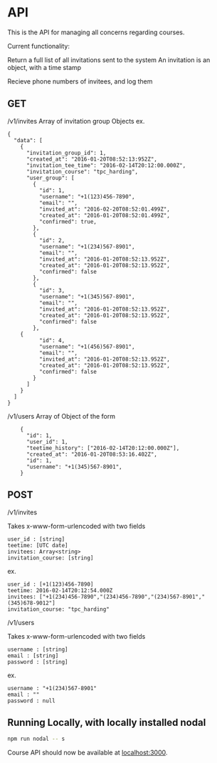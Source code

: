 # API

This is the API for managing all concerns regarding courses.

Current functionality:

Return a full list of all invitations sent to the system
An invitation is an object, with a time stamp

Recieve phone numbers of invitees, and log them


## GET
/v1/invites
Array of invitation group Objects ex.
```
{
  "data": [
    {
      "invitation_group_id": 1,
      "created_at": "2016-01-20T08:52:13:952Z",
      "invitation_tee_time": "2016-02-14T20:12:00.000Z",
      "invitation_course": "tpc_harding",
      "user_group": [
        {
          "id": 1,
          "username": "+1(123)456-7890",
          "email": "",
          "invited_at": "2016-02-20T08:52:01.499Z",
          "created_at": "2016-01-20T08:52:01.499Z",
          "confirmed": true,
        },
        {
          "id": 2,
          "username": "+1(234)567-8901",
          "email": "",
          "invited_at": "2016-01-20T08:52:13.952Z",
          "created_at": "2016-01-20T08:52:13.952Z",
          "confirmed": false
        },
        {
          "id": 3,
          "username": "+1(345)567-8901",
          "email": "",
          "invited_at": "2016-01-20T08:52:13.952Z",
          "created_at": "2016-01-20T08:52:13.952Z",
          "confirmed": false
        },
	{
          "id": 4,
          "username": "+1(456)567-8901",
          "email": "",
          "invited_at": "2016-01-20T08:52:13.952Z",
          "created_at": "2016-01-20T08:52:13.952Z",
          "confirmed": false
        }
      ]
    }
  ]
}
```

/v1/users
Array of Object of the form

```
    {
      "id": 1,
      "user_id": 1,
      "teetime_history": ["2016-02-14T20:12:00.000Z"],
      "created_at": "2016-01-20T08:53:16.402Z",
      "id": 1,
      "username": "+1(345)567-8901",
    }
```

## POST
/v1/invites

Takes x-www-form-urlencoded with two fields
```
user_id : [string] 
teetime: [UTC date]
invitees: Array<string>
invitation_course: [string]
```
ex.
```
user_id : [+1(123)456-7890]
teetime: 2016-02-14T20:12:54.000Z
invitees: ["+1(234)456-7890","(234)456-7890","(234)567-8901","(345)678-9012"]
invitation_course: "tpc_harding"
```

/v1/users

Takes x-www-form-urlencoded with two fields
```
username : [string]
email : [string]
password : [string]
```
ex.
```
username : "+1(234)567-8901"
email : ""
password : null
```

## Running Locally, with locally installed nodal

```sh
npm run nodal -- s
```

Course API should now be available at [localhost:3000](http://localhost:3000/).



